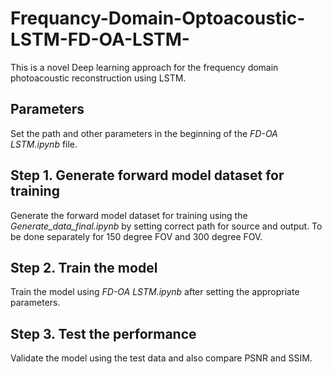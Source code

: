 # Frequancy-Domain-Optoacoustic-LSTM-FD-OA-LSTM-
This is a novel Deep learning approach for the frequency domain photoacoustic reconstruction using LSTM.

## Parameters
Set the path and other parameters in the beginning of the _FD-OA LSTM.ipynb_ file.

## Step 1. Generate forward model dataset for training
Generate the forward model dataset for training using the _Generate_data_final.ipynb_ by setting correct path for source and output. To be done separately for 150 degree FOV and 300 degree FOV.

## Step 2. Train the model
Train the model using _FD-OA LSTM.ipynb_ after setting the appropriate parameters.

## Step 3. Test the performance
Validate the model using the test data and also compare PSNR and SSIM.
